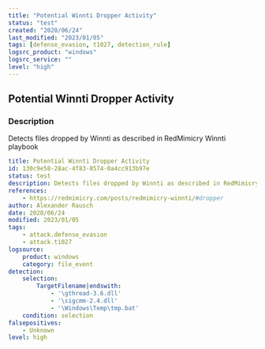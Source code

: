 ```yaml
---
title: "Potential Winnti Dropper Activity"
status: "test"
created: "2020/06/24"
last_modified: "2023/01/05"
tags: [defense_evasion, t1027, detection_rule]
logsrc_product: "windows"
logsrc_service: ""
level: "high"
---
```


## Potential Winnti Dropper Activity

### Description

Detects files dropped by Winnti as described in RedMimicry Winnti playbook

```yml
title: Potential Winnti Dropper Activity
id: 130c9e58-28ac-4f83-8574-0a4cc913b97e
status: test
description: Detects files dropped by Winnti as described in RedMimicry Winnti playbook
references:
    - https://redmimicry.com/posts/redmimicry-winnti/#dropper
author: Alexander Rausch
date: 2020/06/24
modified: 2023/01/05
tags:
    - attack.defense_evasion
    - attack.t1027
logsource:
    product: windows
    category: file_event
detection:
    selection:
        TargetFilename|endswith:
            - '\gthread-3.6.dll'
            - '\sigcmm-2.4.dll'
            - '\Windows\Temp\tmp.bat'
    condition: selection
falsepositives:
    - Unknown
level: high

```
